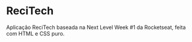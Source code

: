 # ReciTech
Aplicação ReciTech baseada na Next Level Week #1 da Rocketseat, feita com HTML e CSS puro.
